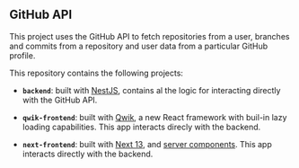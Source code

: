 ## GitHub API

This project uses the GitHub API to fetch repositories from a user, branches and commits from a repository and user data from a particular GitHub profile.

This repository contains the following projects:

- **`backend`**: built with [NestJS](https://docs.nestjs.com/), contains al the logic for interacting directly with the GitHub API.

- **`qwik-frontend`**: built with [Qwik](https://qwik.builder.io/docs/overview/), a new React framework with buil-in lazy loading capabilities. This app interacts direcly with the backend.

- **`next-frontend`**: built with [Next 13](https://beta.nextjs.org/docs), and [server components](https://beta.nextjs.org/docs/rendering/server-and-client-components). This app interacts directly with the backend.
